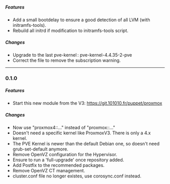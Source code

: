 ###

##### Features
* Add a small bootdelay to ensure a good detection of all LVM (with initramfs-tools).
* Rebuild all initrd if modification to initramfs-tools script.

##### Changes
* Upgrade to the last pve-kernel : pve-kernel-4.4.35-2-pve
* Correct the file to remove the subscription warning.

---------------------------------------

### 0.1.0

##### Features
* Start this new module from the V3: https://git.101010.fr/puppet/proxmox

##### Changes
* Now use "proxmox4::…" instead of "proxmox::…"
* Doesn't need a specific kernel like ProxmoxV3. There is only a 4.x kernel.
* The PVE Kernel is newer than the default Debian one, so doesn't need grub-set-default anymore.
* Remove OpenVZ configuration for the Hypervisor.
* Ensure to run a 'full-upgrade' once repository added.
* Add Postfix to the recommended packages.
* Remove OpenVZ CT management.
* cluster.conf file no longer existes, use corosync.conf instead.
